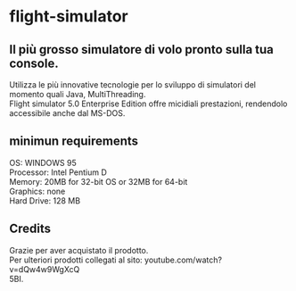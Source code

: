 # flight-simulator

## Il più grosso simulatore di volo pronto sulla tua console.
Utilizza le più innovative tecnologie per lo sviluppo di simulatori del momento quali Java, MultiThreading.\
Flight simulator 5.0 Enterprise Edition offre micidiali prestazioni, rendendolo accessibile anche dal MS-DOS.

## minimun requirements
OS: WINDOWS 95\
Processor: Intel Pentium D\
Memory: 20MB for 32-bit OS or 32MB for 64-bit\
Graphics: none\
Hard Drive: 128 MB

## Credits
Grazie per aver acquistato il prodotto.\
Per ulteriori prodotti collegati al sito: youtube.com/watch?v=dQw4w9WgXcQ\
5BI.
